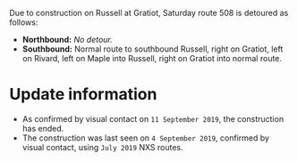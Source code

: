 Due to construction on Russell at Gratiot, Saturday route 508 is detoured as follows:

* **Northbound:** *No detour.*
* **Southbound:** Normal route to southbound Russell, right on Gratiot, left on Rivard, left on Maple into Russell, right on Gratiot into normal route.

# Update information
* As confirmed by visual contact on `11 September 2019`, the construction has ended.
* The construction was last seen on `4 September 2019`, confirmed by visual contact, using `July 2019` NXS routes.
